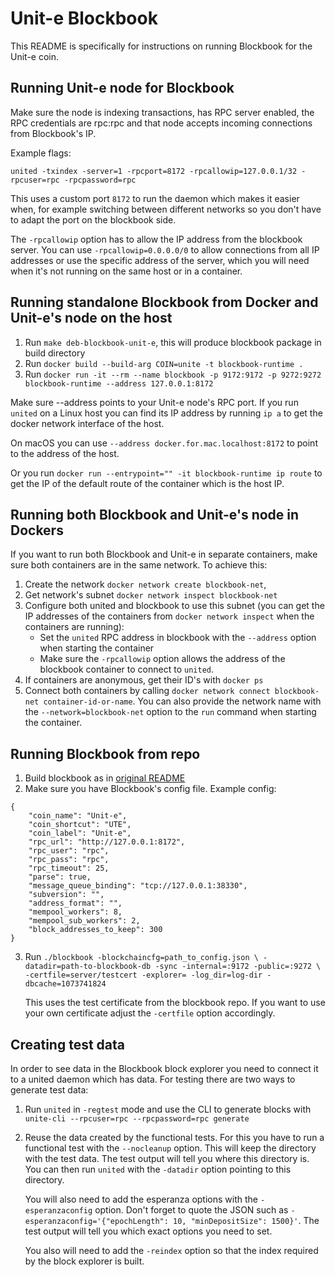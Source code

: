# Unit-e Blockbook

This README is specifically for instructions on running Blockbook for the Unit-e coin.

## Running Unit-e node for Blockbook

Make sure the node is indexing transactions, has RPC server enabled, the RPC credentials are rpc:rpc and that node accepts incoming connections from Blockbook's IP.

Example flags:
```
united -txindex -server=1 -rpcport=8172 -rpcallowip=127.0.0.1/32 -rpcuser=rpc -rpcpassword=rpc
```

This uses a custom port `8172` to run the daemon which makes it easier when, for
example switching between different networks so you don't have to adapt the port
on the blockbook side.

The `-rpcallowip` option has to allow the IP address from the blockbook server.
You can use `-rpcallowip=0.0.0.0/0` to allow connections from all IP addresses
or use the specific address of the server, which you will need when it's not
running on the same host or in a container.

## Running standalone Blockbook from Docker and Unit-e's node on the host

1. Run `make deb-blockbook-unit-e`, this will produce blockbook package in build directory
2. Run `docker build --build-arg COIN=unite -t blockbook-runtime .`
3. Run `docker run -it --rm --name blockbook -p 9172:9172 -p 9272:9272 blockbook-runtime --address 127.0.0.1:8172`

Make sure --address points to your Unit-e node's RPC port. If you run `united`
on a Linux host you can find its IP address by running `ip a` to get the docker
network interface of the host.

On macOS you can use `--address docker.for.mac.localhost:8172` to point to the
address of the host.

Or you run `docker run --entrypoint="" -it blockbook-runtime ip route` to get
the IP of the default route of the container which is the host IP.

## Running both Blockbook and Unit-e's node in Dockers

If you want to run both Blockbook and Unit-e in separate containers, make sure both containers are in the same network.
To achieve this:
1. Create the network `docker network create blockbook-net`,
2. Get network's subnet `docker network inspect blockbook-net`
3. Configure both united and blockbook to use this subnet (you can get the IP
   addresses of the containers from `docker network inspect` when the containers
   are running):
    * Set the `united` RPC address in blockbook with the `--address` option when
      starting the container
    * Make sure the `-rpcallowip` option allows the address of the blockbook
      container to connect to `united`.
4. If containers are anonymous, get their ID's with `docker ps`
5. Connect both containers by calling `docker network connect blockbook-net
   container-id-or-name`. You can also provide the network name with the
   `--network=blockbook-net` option to the `run` command when starting the
   container.


## Running Blockbook from repo

1. Build blockbook as in [original README](README.md)
2. Make sure you have Blockbook's config file. Example config:
```
{
    "coin_name": "Unit-e",
    "coin_shortcut": "UTE",
    "coin_label": "Unit-e",
    "rpc_url": "http://127.0.0.1:8172",
    "rpc_user": "rpc",
    "rpc_pass": "rpc",
    "rpc_timeout": 25,
    "parse": true,
    "message_queue_binding": "tcp://127.0.0.1:38330",
    "subversion": "",
    "address_format": "",
    "mempool_workers": 8,
    "mempool_sub_workers": 2,
    "block_addresses_to_keep": 300
}
```
3. Run `./blockbook -blockchaincfg=path_to_config.json \
   -datadir=path-to-blockbook-db -sync -internal=:9172 -public=:9272 \
   -certfile=server/testcert -explorer= -log_dir=log-dir -dbcache=1073741824`

   This uses the test certificate from the blockbook repo. If you want to use
   your own certificate adjust the `-certfile` option accordingly.


## Creating test data

In order to see data in the Blockbook block explorer you need to connect it to
a united daemon which has data. For testing there are two ways to generate test
data:

1. Run `united` in `-regtest` mode and use the CLI to generate blocks with
   `unite-cli --rpcuser=rpc --rpcpassword=rpc generate`
2. Reuse the data created by the functional tests. For this you have to run a
   functional test with the `--nocleanup` option. This will keep the directory
   with the test data. The test output will tell you where this directory is.
   You can then run `united` with the `-datadir` option pointing to this
   directory.

   You will also need to add the esperanza options with the
   `-esperanzaconfig` option. Don't forget to quote the JSON such as
   `-esperanzaconfig='{"epochLength": 10, "minDepositSize": 1500}'`. The test
   output will tell you which exact options you need to set.

   You also will need to add the `-reindex` option so that the index required by
   the block explorer is built.
